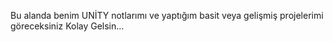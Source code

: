 Bu alanda benim UNİTY notlarımı ve yaptığım basit veya gelişmiş projelerimi göreceksiniz Kolay Gelsin...

